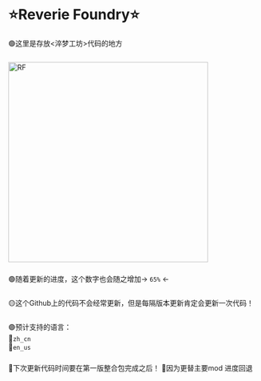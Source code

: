 # ⭐Reverie Foundry⭐

🟢这里是存放<淬梦工坊>代码的地方
### 
<img width="400" height="400" alt="RF" src="https://github.com/user-attachments/assets/5287a83e-1f7f-4b3c-8f44-31e7191db6c5" />

### 
🟢随着更新的进度，这个数字也会随之增加→ ```65%``` ←        
###               
🟡这个Github上的代码不会经常更新，但是每隔版本更新肯定会更新一次代码！
### 
🟣预计支持的语言：                    
  🔹```zh_cn```                 
  🔹```en_us```              
### 
🔴下次更新代码时间要在第一版整合包完成之后！
🔴因为更替主要mod 进度回退
